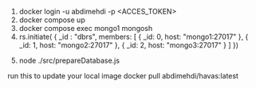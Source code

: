 

1. docker login -u abdimehdi -p <ACCES_TOKEN>
2. docker compose up 
3. docker compose exec mongo1 mongosh
4. rs.initiate( {
   _id : "dbrs",
   members: [
      { _id: 0, host: "mongo1:27017" },
      { _id: 1, host: "mongo2:27017" },
      { _id: 2, host: "mongo3:27017" }
   ]
})
<!-- result should be:  { ok: 1 } -->
5. node ./src/prepareDatabase.js


run this to update your local image
docker pull abdimehdi/havas:latest

